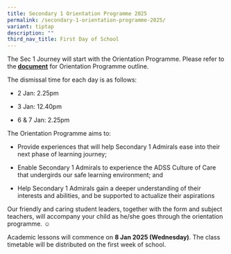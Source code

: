 ```yaml
---
title: Secondary 1 Orientation Programme 2025
permalink: /secondary-1-orientation-programme-2025/
variant: tiptap
description: ""
third_nav_title: First Day of School
---
```

<p>The Sec 1 Journey will start with the Orientation Programme. Please refer
to the<strong> <a href="/files/Sec_1_Orientation_2025_schedule__student__as_of_16_Dec.pdf" rel="noopener nofollow" target="_blank">document</a></strong> for
Orientation Programme outline.</p>
<p>The dismissal time for each day is as follows:</p>
<ul data-tight="true" class="tight">
<li>
<p>2 Jan: 2.25pm</p>
</li>
<li>
<p>3 Jan: 12.40pm</p>
</li>
<li>
<p>6 &amp; 7 Jan: 2.25pm</p>
</li>
</ul>
<p></p>
<p>The Orientation Programme aims to:</p>
<ul data-tight="true" class="tight">
<li>
<p>Provide experiences that will help Secondary 1 Admirals ease into their
next phase of learning journey;</p>
</li>
<li>
<p>Enable Secondary 1 Admirals to experience the ADSS Culture of Care that
undergirds our safe learning environment; and</p>
</li>
<li>
<p>Help Secondary 1 Admirals gain a deeper understanding of their interests
and abilities, and be supported to actualize their aspirations</p>
</li>
</ul>
<p>Our friendly and caring student leaders, together with the form and subject
teachers, will accompany your child as he/she goes through the orientation
programme. ☺️</p>
<p>Academic lessons will commence on <strong>8 Jan 2025 (Wednesday)</strong>.
The class timetable will be distributed on the first week of school.
<br>
</p>
<p></p>